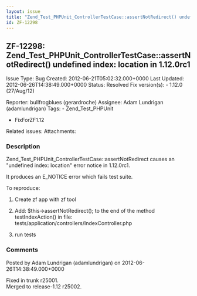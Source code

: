 ```yaml
---
layout: issue
title: "Zend_Test_PHPUnit_ControllerTestCase::assertNotRedirect() undefined index: location in 1.12.0rc1"
id: ZF-12298
---
```


ZF-12298: Zend\_Test\_PHPUnit\_ControllerTestCase::assertNotRedirect() undefined index: location in 1.12.0rc1
-------------------------------------------------------------------------------------------------------------

 Issue Type: Bug Created: 2012-06-21T05:02:32.000+0000 Last Updated: 2012-06-26T14:38:49.000+0000 Status: Resolved Fix version(s): - 1.12.0 (27/Aug/12)
 
 Reporter:  bullfrogblues (gerardroche)  Assignee:  Adam Lundrigan (adamlundrigan)  Tags: - Zend\_Test\_PHPUnit
- FixForZF1.12
 
 Related issues: 
 Attachments: 
### Description

Zend\_Test\_PHPUnit\_ControllerTestCase::assertNotRedirect causes an "undefined index: location" error notice in 1.12.0rc1.

It produces an E\_NOTICE error which fails test suite.

To reproduce:

1) Create zf app with zf tool

2) Add: $this->assertNotRedirect(); to the end of the method testIndexAction() in file: tests/application/controllers/IndexController.php

3) run tests

 

 

### Comments

Posted by Adam Lundrigan (adamlundrigan) on 2012-06-26T14:38:49.000+0000

Fixed in trunk r25001.  
 Merged to release-1.12 r25002.

 

 